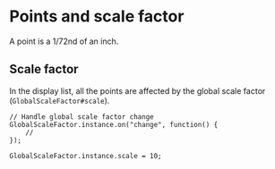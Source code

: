 # Points and scale factor

A point is a 1/72nd of an inch.

## Scale factor

In the display list, all the points are affected by the global scale factor (`GlobalScaleFactor#scale`).

```
// Handle global scale factor change
GlobalScaleFactor.instance.on("change", function() {
    //
});

GlobalScaleFactor.instance.scale = 10; 
```